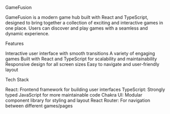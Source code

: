 GameFusion

GameFusion is a modern game hub built with React and TypeScript, designed to bring together a collection of exciting and interactive games in one place. Users can discover and play games with a seamless and dynamic experience.

Features

Interactive user interface with smooth transitions
A variety of engaging games
Built with React and TypeScript for scalability and maintainability
Responsive design for all screen sizes
Easy to navigate and user-friendly layout

Tech Stack

React: Frontend framework for building user interfaces
TypeScript: Strongly typed JavaScript for more maintainable code
Chakra UI: Modular component library for styling and layout
React Router: For navigation between different games/pages
